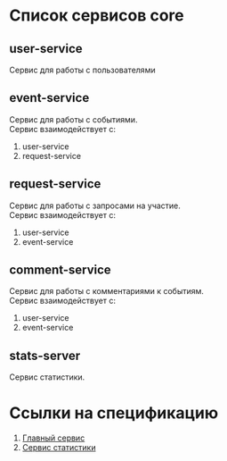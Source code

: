 # Список сервисов core

## user-service

Сервис для работы с пользователями

## event-service

Сервис для работы с событиями.<br>
Сервис взаимодействует с:
1. user-service
2. request-service

## request-service

Сервис для работы с запросами на участие.<br>
Сервис взаимодействует с:
1. user-service
2. event-service

## comment-service

Сервис для работы с комментариями к событиям.<br>
Сервис взаимодействует с:
1. user-service
2. event-service

## stats-server

Сервис статистики.

# Ссылки на спецификацию

1. [Главный сервис](ewm-main-service-spec.json)
2. [Сервис статистики](ewm-stats-service-spec.json)